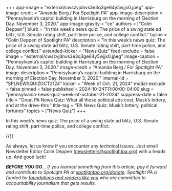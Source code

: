 +++
app-image = "external/cwszvjdnvs3e3q3ge64y5wjjx0.jpeg"
app-image-credit = "Amanda Berg / For Spotlight PA"
app-image-description = "Pennsylvania’s capitol building in Harrisburg on the morning of Election Day. November 3, 2020."
app-image-gravity = "ce"
authors = ["Colin Deppen"]
blurb = "In this week’s news quiz: The price of a swing state ad blitz, U.S. Senate rating shift, part-time police, and college conflict."
byline = "Colin Deppen of Spotlight PA"
description = "In this week’s news quiz: The price of a swing state ad blitz, U.S. Senate rating shift, part-time police, and college conflict."
extended-kicker = "News Quiz"
feed-exclude = false
image = "external/cwszvjdnvs3e3q3ge64y5wjjx0.jpeg"
image-caption = "Pennsylvania’s capitol building in Harrisburg on the morning of Election Day. November 3, 2020."
image-credit = "Amanda Berg / For Spotlight PA"
image-description = "Pennsylvania’s capitol building in Harrisburg on the morning of Election Day. November 3, 2020."
internal-id = "SPLNEWSQUIZOCT2124"
kicker = "Week of Oct. 21, 2024"
modal-exclude = false
pinned = false
published = 2024-10-24T11:00:00-04:00
slug = "pennsylvania-news-quiz-week-of-october-21-2024"
suppress-date = false
title = "Great PA News Quiz: What all those political ads cost, Musk’s lottery, and at the drive-thru"
title-tag = "PA News Quiz: Musk’s lottery, political fortunes"
topics = ["News Quiz"]
+++

In this week’s news quiz: The price of a swing state ad blitz, U.S. Senate rating shift, part-time police, and college conflict.

{{<typeform id="01JATDV4F7H0JJAQK7616NEWY6" >}}

As always, let us know if you encounter any technical issues. Just email Newsletter Editor Colin Deppen (newsletters@spotlightpa.org) with a heads up. And good luck!

<strong><em>BEFORE YOU GO</em></strong><em>… If you learned something from this article, pay it forward and contribute to Spotlight PA at </em><a href="http://spotlightpa.org/donate"><em>spotlightpa.org/donate</em></a><em>. Spotlight PA is funded by </em><a href="https://www.spotlightpa.org/support"><em>foundations and readers like you</em></a><em> who are committed to accountability journalism that gets results.</em>

